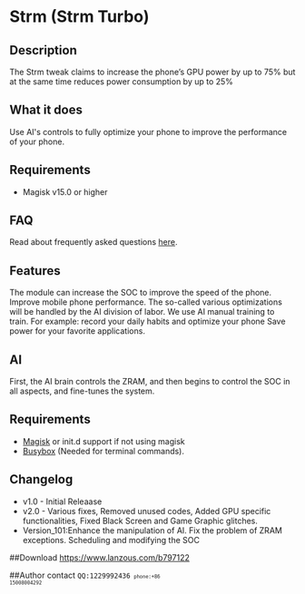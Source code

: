 # Strm (Strm Turbo)
## Description
The Strm tweak claims to increase the phone’s GPU power by up to 75% but at the same time reduces power consumption by up to 25%

## What it does
Use AI's controls to fully optimize your phone to improve the performance of your phone.

## Requirements
* Magisk v15.0 or higher
## FAQ
Read about frequently asked questions [here](https://telegra.ph/Strm---FAQ-03-25).

## Features
The module can increase the SOC to improve the speed of the phone. Improve mobile phone performance.
The so-called various optimizations will be handled by the AI division of labor.
We use AI manual training to train.
For example: record your daily habits and optimize your phone
Save power for your favorite applications.

## AI
First, the AI brain controls the ZRAM, and then begins to control the SOC in all aspects, and fine-tunes the system.


## Requirements
- [Magisk](https://github.com/topjohnwu/Magisk/releases) or init.d support if not using magisk
- [Busybox](https://sourceforge.net/projects/magiskfiles/files/module-uploads/busybox-ndk-13015.zip/download) (Needed for terminal commands).


## Changelog 
* v1.0 - Initial Releaase
* v2.0 - Various fixes, Removed unused codes, Added GPU specific functionalities, Fixed Black Screen and Game Graphic glitches.
* Version_101:Enhance the manipulation of AI. Fix the problem of ZRAM exceptions. Scheduling and modifying the SOC

##Download
https://www.lanzous.com/b797122


##Author contact
<code>QQ:1229992436<code>
<code>phone:+86 15008004292<code>







